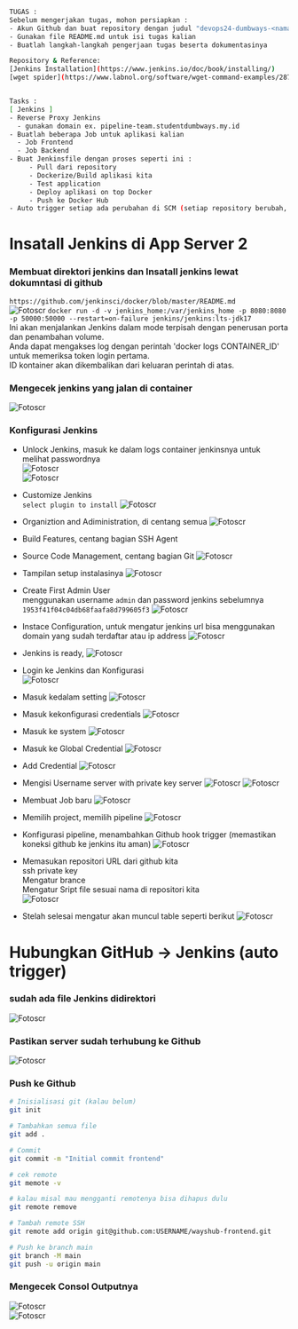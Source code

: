```bash
TUGAS :
Sebelum mengerjakan tugas, mohon persiapkan :
- Akun Github dan buat repository dengan judul "devops24-dumbways-<nama kalian>"
- Gunakan file README.md untuk isi tugas kalian
- Buatlah langkah-langkah pengerjaan tugas beserta dokumentasinya

Repository & Reference:
[Jenkins Installation](https://www.jenkins.io/doc/book/installing/)
[wget spider](https://www.labnol.org/software/wget-command-examples/28750/)


Tasks :
[ Jenkins ]
- Reverse Proxy Jenkins
  - gunakan domain ex. pipeline-team.studentdumbways.my.id
- Buatlah beberapa Job untuk aplikasi kalian
  - Job Frontend
  - Job Backend
- Buat Jenkinsfile dengan proses seperti ini :
     - Pull dari repository
     - Dockerize/Build aplikasi kita
     - Test application
     - Deploy aplikasi on top Docker
     - Push ke Docker Hub
- Auto trigger setiap ada perubahan di SCM (setiap repository berubah, otomatis menjalankan build)
```
# Insatall Jenkins di App Server 2
### Membuat direktori jenkins dan Insatall jenkins lewat dokumntasi di github  
`https://github.com/jenkinsci/docker/blob/master/README.md`  
![Fotoscr](scr/Foto-01.png)
`docker run -d -v jenkins_home:/var/jenkins_home -p 8080:8080 -p 50000:50000 --restart=on-failure jenkins/jenkins:lts-jdk17`  
Ini akan menjalankan Jenkins dalam mode terpisah dengan penerusan porta dan penambahan volume.  
Anda dapat mengakses log dengan perintah 'docker logs CONTAINER_ID' untuk memeriksa token login pertama.  
ID kontainer akan dikembalikan dari keluaran perintah di atas.

### Mengecek jenkins yang jalan di container 
![Fotoscr](scr/Foto-0.png)

### Konfigurasi Jenkins
- Unlock Jenkins, masuk ke dalam logs container jenkinsnya untuk melihat passwordnya  
  ![Fotoscr](scr/Foto-1.png)  
  ![Fotoscr](scr/Foto-2.png)  
- Customize Jenkins  
  `select plugin to install` 
  ![Fotoscr](scr/Foto-3.png)
- Organiztion and Adiministration, di centang semua
  ![Fotoscr](scr/Foto-4.png) 
- Build Features, centang bagian SSH Agent 
- Source Code Management, centang bagian Git
  ![Fotoscr](scr/Foto-5.png) 
- Tampilan setup instalasinya
  ![Fotoscr](scr/Foto-6.png)  
- Create First Admin User  
  menggunakan username `admin` dan password jenkins sebelumnya   `1953f41f04c04db68faafa8d799605f3`
  ![Fotoscr](scr/Foto-7.png)  
- Instace Configuration,
  untuk mengatur jenkins url bisa menggunakan domain yang sudah terdaftar atau ip address 
  ![Fotoscr](scr/Foto-8.png)  
- Jenkins is ready, 
  ![Fotoscr](scr/Foto-9.png)  
- Login ke Jenkins dan Konfigurasi  
  ![Fotoscr](scr/Foto-10.png)
- Masuk kedalam setting
  ![Fotoscr](scr/Foto-11.png)
- Masuk kekonfigurasi credentials
  ![Fotoscr](scr/Foto-12.png)
- Masuk ke system
  ![Fotoscr](scr/Foto-13.png)
- Masuk ke Global Credential
  ![Fotoscr](scr/Foto-14.png)
- Add Credential
  ![Fotoscr](scr/Foto-15.png)

- Mengisi Username server with private key server
  ![Fotoscr](scr/Foto-17.png)
  ![Fotoscr](scr/Foto-17-1.png)
- Membuat Job baru
  ![Fotoscr](scr/Foto-18.png)
- Memilih project, memilih pipeline
  ![Fotoscr](scr/Foto-19.png)
- Konfigurasi pipeline, menambahkan Github hook trigger (memastikan koneksi github ke jenkins itu aman)
  ![Fotoscr](scr/Foto-20.png)
- Memasukan repositori URL dari github kita  
  ssh private key  
  Mengatur brance  
  Mengatur Sript file sesuai nama di repositori kita  
  ![Fotoscr](scr/Foto-21.png)  
- Stelah selesai mengatur akan muncul table seperti berikut
  ![Fotoscr](scr/Foto-22.png)  

# Hubungkan GitHub → Jenkins (auto trigger)
### sudah ada file Jenkins didirektori 
  ![Fotoscr](scr/Foto-23.png)  
### Pastikan server sudah terhubung ke Github
  ![Fotoscr](scr/Foto-24.png)  
### Push ke Github
```bash
# Inisialisasi git (kalau belum)
git init

# Tambahkan semua file
git add .

# Commit
git commit -m "Initial commit frontend"

# cek remote
git memote -v

# kalau misal mau mengganti remotenya bisa dihapus dulu
git remote remove

# Tambah remote SSH
git remote add origin git@github.com:USERNAME/wayshub-frontend.git

# Push ke branch main
git branch -M main
git push -u origin main
```
### Mengecek Consol Outputnya 
  ![Fotoscr](scr/Foto-25.png)  
  ![Fotoscr](scr/Foto-26.png)  

### 














































